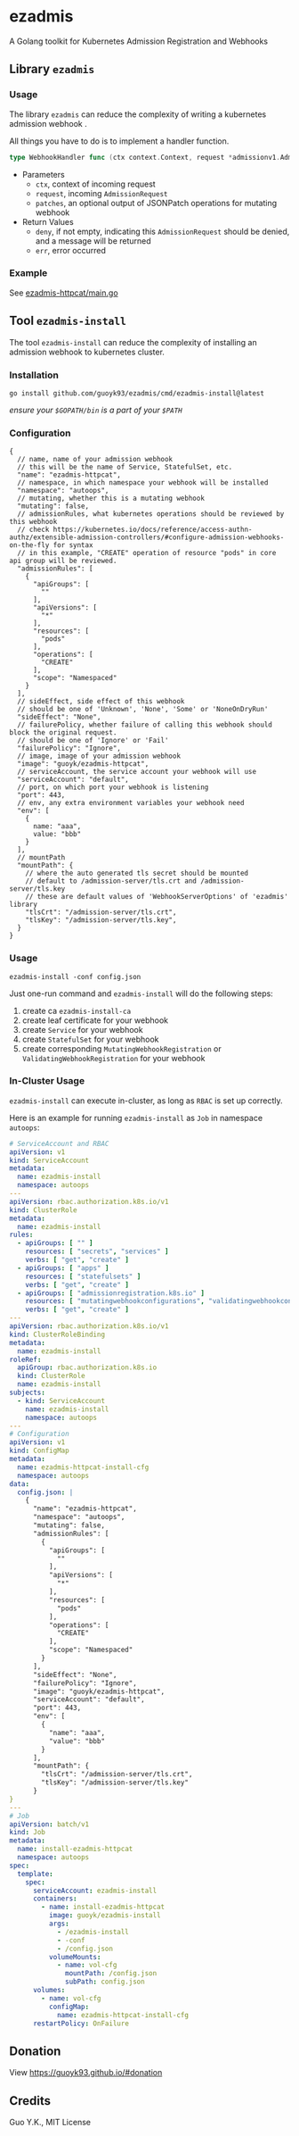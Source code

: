 # ezadmis

A Golang toolkit for Kubernetes Admission Registration and Webhooks

## Library `ezadmis`

### Usage

The library `ezadmis` can reduce the complexity of writing a kubernetes admission webhook
.

All things you have to do is to implement a handler function.

```go
type WebhookHandler func (ctx context.Context, request *admissionv1.AdmissionRequest, patches *[]map[string]interface{}) (deny string, err error)
```

* Parameters
    * `ctx`, context of incoming request
    * `request`, incoming `AdmissionRequest`
    * `patches`, an optional output of JSONPatch operations for mutating webhook
* Return Values
    * `deny`, if not empty, indicating this `AdmissionRequest` should be denied, and a message will be returned
    * `err`, error occurred

### Example

See [ezadmis-httpcat/main.go](cmd/ezadmis-httpcat/main.go)

## Tool `ezadmis-install`

The tool `ezadmis-install` can reduce the complexity of installing an admission webhook to kubernetes cluster.

### Installation

```shell
go install github.com/guoyk93/ezadmis/cmd/ezadmis-install@latest
```

*ensure your `$GOPATH/bin` is a part of your `$PATH`*

### Configuration

```json5
{
  // name, name of your admission webhook
  // this will be the name of Service, StatefulSet, etc.
  "name": "ezadmis-httpcat",
  // namespace, in which namespace your webhook will be installed
  "namespace": "autoops",
  // mutating, whether this is a mutating webhook
  "mutating": false,
  // admissionRules, what kubernetes operations should be reviewed by this webhook
  // check https://kubernetes.io/docs/reference/access-authn-authz/extensible-admission-controllers/#configure-admission-webhooks-on-the-fly for syntax
  // in this example, "CREATE" operation of resource "pods" in core api group will be reviewed.
  "admissionRules": [
    {
      "apiGroups": [
        ""
      ],
      "apiVersions": [
        "*"
      ],
      "resources": [
        "pods"
      ],
      "operations": [
        "CREATE"
      ],
      "scope": "Namespaced"
    }
  ],
  // sideEffect, side effect of this webhook
  // should be one of 'Unknown', 'None', 'Some' or 'NoneOnDryRun'
  "sideEffect": "None",
  // failurePolicy, whether failure of calling this webhook should block the original request.
  // should be one of 'Ignore' or 'Fail'
  "failurePolicy": "Ignore",
  // image, image of your admission webhook
  "image": "guoyk/ezadmis-httpcat",
  // serviceAccount, the service account your webhook will use
  "serviceAccount": "default",
  // port, on which port your webhook is listening
  "port": 443,
  // env, any extra environment variables your webhook need
  "env": [
    {
      name: "aaa",
      value: "bbb"
    }
  ],
  // mountPath
  "mountPath": {
    // where the auto generated tls secret should be mounted
    // default to /admission-server/tls.crt and /admission-server/tls.key
    // these are default values of 'WebhookServerOptions' of 'ezadmis' library
    "tlsCrt": "/admission-server/tls.crt",
    "tlsKey": "/admission-server/tls.key",
  }
}
```

### Usage

```shell
ezadmis-install -conf config.json
```

Just one-run command and `ezadmis-install` will do the following steps:

1. create ca `ezadmis-install-ca`
2. create leaf certificate for your webhook
3. create `Service` for your webhook
4. create `StatefulSet` for your webhook
5. create corresponding `MutatingWebhookRegistration` or `ValidatingWebhookRegistration` for your webhook

### In-Cluster Usage

`ezadmis-install` can execute in-cluster, as long as `RBAC` is set up correctly.

Here is an example for running `ezadmis-install` as `Job` in namespace `autoops`:

```yaml
# ServiceAccount and RBAC
apiVersion: v1
kind: ServiceAccount
metadata:
  name: ezadmis-install
  namespace: autoops
---
apiVersion: rbac.authorization.k8s.io/v1
kind: ClusterRole
metadata:
  name: ezadmis-install
rules:
  - apiGroups: [ "" ]
    resources: [ "secrets", "services" ]
    verbs: [ "get", "create" ]
  - apiGroups: [ "apps" ]
    resources: [ "statefulsets" ]
    verbs: [ "get", "create" ]
  - apiGroups: [ "admissionregistration.k8s.io" ]
    resources: [ "mutatingwebhookconfigurations", "validatingwebhookconfigurations" ]
    verbs: [ "get", "create" ]
---
apiVersion: rbac.authorization.k8s.io/v1
kind: ClusterRoleBinding
metadata:
  name: ezadmis-install
roleRef:
  apiGroup: rbac.authorization.k8s.io
  kind: ClusterRole
  name: ezadmis-install
subjects:
  - kind: ServiceAccount
    name: ezadmis-install
    namespace: autoops
---
# Configuration
apiVersion: v1
kind: ConfigMap
metadata:
  name: ezadmis-httpcat-install-cfg
  namespace: autoops
data:
  config.json: |
    {
      "name": "ezadmis-httpcat",
      "namespace": "autoops",
      "mutating": false,
      "admissionRules": [
        {
          "apiGroups": [
            ""
          ],
          "apiVersions": [
            "*"
          ],
          "resources": [
            "pods"
          ],
          "operations": [
            "CREATE"
          ],
          "scope": "Namespaced"
        }
      ],
      "sideEffect": "None",
      "failurePolicy": "Ignore",
      "image": "guoyk/ezadmis-httpcat",
      "serviceAccount": "default",
      "port": 443,
      "env": [
        {
          "name": "aaa",
          "value": "bbb"
        }
      ],
      "mountPath": {
        "tlsCrt": "/admission-server/tls.crt",
        "tlsKey": "/admission-server/tls.key"
      }
}
---
# Job
apiVersion: batch/v1
kind: Job
metadata:
  name: install-ezadmis-httpcat
  namespace: autoops
spec:
  template:
    spec:
      serviceAccount: ezadmis-install
      containers:
        - name: install-ezadmis-httpcat
          image: guoyk/ezadmis-install
          args:
            - /ezadmis-install
            - -conf
            - /config.json
          volumeMounts:
            - name: vol-cfg
              mountPath: /config.json
              subPath: config.json
      volumes:
        - name: vol-cfg
          configMap:
            name: ezadmis-httpcat-install-cfg
      restartPolicy: OnFailure
```

## Donation

View <https://guoyk93.github.io/#donation>

## Credits

Guo Y.K., MIT License
